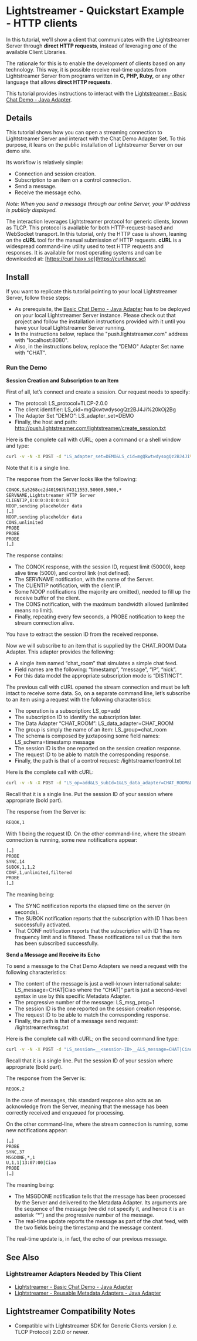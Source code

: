 # Lightstreamer - Quickstart Example - HTTP clients #
<!-- START DESCRIPTION lightstreamer-example-quickstart-client-socket -->

In this tutorial, we'll show a client that communicates with the Lightstreamer Server through **direct HTTP requests**, instead of leveraging one of the available Client Libraries.

The rationale for this is to enable the development of clients based on any technology. This way, it is possible receive real-time updates from Lightstreamer Server from programs written in **C, PHP, Ruby,** or any other language that allows **direct HTTP requests**.

This tutorial provides instructions to interact with the [Lightstreamer - Basic Chat Demo - Java Adapter](https://github.com/Lightstreamer/Lightstreamer-example-Chat-adapter-java).

## Details

This tutorial shows how you can open a streaming connection to Lightstreamer Server and interact with the Chat Demo Adapter Set.
To this purpose, it leans on the public installation of Lightstreamer Server on our demo site.

Its workflow is relatively simple:
* Connection and session creation.
* Subscription to an item on a control connection.
* Send a message.
* Receive the message echo.

*Note: When you send a message through our online Server, your IP address is publicly displayed.*

The interaction leverages Lightstreamer protocol for generic clients, known as TLCP.
This protocol is available for both HTTP-request-based and WebSocket transport.
In this tutorial, only the HTTP case is shown, leaning on the **cURL** tool for the manual submission of HTTP requests.
**cURL** is a widespread command-line utility used to test HTTP requests and responses. It is available for most operating systems and can be downloaded at: [https://curl.haxx.se](https://curl.haxx.se)

<!-- END DESCRIPTION lightstreamer-example-quickstart-client-socket -->

## Install
If you want to replicate this tutorial pointing to your local Lightstreamer Server, follow these steps:
* As prerequisite, the [Basic Chat Demo - Java Adapter](https://github.com/Lightstreamer/Lightstreamer-example-Chat-adapter-java) has to be deployed on your local Lightstreamer Server instance. Please check out that project and follow the installation instructions provided with it until you have your local Lightstreamer Server running.
* In the instructions below, replace the "push.lightstreamer.com" address with "localhost:8080".
* Also, in the instructions below, replace the "DEMO" Adapter Set name with "CHAT".

### Run the Demo

**Session Creation and Subscription to an Item**

First of all, let’s connect and create a session. Our request needs to specify:
* The protocol: LS_protocol=TLCP-2.0.0
* The client identifier: LS_cid=mgQkwtwdysogQz2BJ4Ji%20kOj2Bg
* The Adapter Set “DEMO”: LS_adapter_set=DEMO
* Finally, the host and path: http://push.lightstreamer.com/lightstreamer/create_session.txt

Here is the complete call with cURL; open a command or a shell window and type:
```cmd
curl -v -N -X POST -d "LS_adapter_set=DEMO&LS_cid=mgQkwtwdysogQz2BJ4Ji%20kOj2Bg" http://push.lightstreamer.com/lightstreamer/create_session.txt?LS_protocol=TLCP-2.0.0
```
Note that it is a single line.

The response from the Server looks like the following:
```cmd
CONOK,Sa5268cc2d401967bT4311553,50000,5000,*
SERVNAME,Lightstreamer HTTP Server
CLIENTIP,0:0:0:0:0:0:0:1
NOOP,sending placeholder data
[…]
NOOP,sending placeholder data
CONS,unlimited
PROBE
PROBE
PROBE
[…]
```

The response contains:
* The CONOK response, with the session ID, request limit (50000), keep alive time (5000), and control link (not defined).
* The SERVNAME notification, with the name of the Server.
* The CLIENTIP notification, with the client IP.
* Some NOOP notifications (the majority are omitted), needed to fill up the receive buffer of the client.
* The CONS notification, with the maximum bandwidth allowed (unlimited means no limit).
* Finally, repeating every few seconds, a PROBE notification to keep the stream connection alive.

You have to extract the session ID from the received response.

Now we will subscribe to an item that is supplied by the CHAT_ROOM Data Adapter. This adapter provides the following:
* A single item named “chat_room” that simulates a simple chat feed.
* Field names are the following: “timestamp”, “message”, “IP”, “nick”.
* For this data model the appropriate subscription mode is “DISTINCT”.

The previous call with cURL opened the stream connection and must be left intact to receive some data.
So, on a separate command line, let’s subscribe to an item using a request with the following characteristics:
* The operation is a subscription: LS_op=add
* The subscription ID to identify the subscription later.
* The Data Adapter “CHAT_ROOM”: LS_data_adapter=CHAT_ROOM
* The group is simply the name of an item: LS_group=chat_room
* The schema is composed by juxtaposing some field names: LS_schema=timestamp message
* The session ID is the one reported on the session creation response.
* The request ID to be able to match the corresponding response.
* Finally, the path is that of a control request: /lightstreamer/control.txt

Here is the complete call with cURL:
```cmd
curl -v -N -X POST -d "LS_op=add&LS_subId=1&LS_data_adapter=CHAT_ROOM&LS_group=chat_room&LS_schema=timestamp%20message&LS_mode=DISTINCT&LS_session=__<session-ID>__&LS_reqId=1" http://push.lightstreamer.com/lightstreamer/control.txt?LS_protocol=TLCP-2.0.0
```
Recall that it is a single line. Put the session ID of your session where appropriate (bold part).

The response from the Server is:
```cmd
REQOK,1
```
With 1 being the request ID. On the other command-line, where the stream connection is running, some new notifications appear:
```cmd
[…]
PROBE
SYNC,14
SUBOK,1,1,2
CONF,1,unlimited,filtered
PROBE
[…]
```
The meaning being:
* The SYNC notification reports the elapsed time on the server (in seconds).
* The SUBOK notification reports that the subscription with ID 1 has been successfully activated.
* That CONF notification reports that the subscription with ID 1 has no frequency limit and is filtered.
These notifications tell us that the item has been subscribed successfully.

**Send a Message and Receive its Echo**

To send a message to the Chat Demo Adapters we need a request with the following characteristics:
* The content of the message is just a well-known international salute: LS_message=CHAT|Ciao where the “CHAT|” part is just a second-level syntax in use by this specific Metadata Adapter.
* The progressive number of the message: LS_msg_prog=1
* The session ID is the one reported on the session creation response.
* The request ID to be able to match the corresponding response.
* Finally, the path is that of a message send request: /lightstreamer/msg.txt

Here is the complete call with cURL; on the second command line type:
```cmd
curl -v -N -X POST -d "LS_session=__<session-ID>__&LS_message=CHAT|Ciao&LS_msg_prog=1&LS_reqId=2" http://push.lightstreamer.com/lightstreamer/msg.txt?LS_protocol=TLCP-2.0.0
```
Recall that it is a single line. Put the session ID of your session where appropriate (bold part).

The response from the Server is:
```cmd
REQOK,2
```
In the case of messages, this standard response also acts as an acknowledge from the Server, meaning that the message has been correctly received and enqueued for processing.

On the other command-line, where the stream connection is running, some new notifications appear:
```cmd
[…]
PROBE
SYNC,37
MSGDONE,*,1
U,1,1|13:07:00|Ciao
PROBE
[…]
```
The meaning being:
* The MSGDONE notification tells that the message has been processed by the Server and delivered to the Metadata Adapter. Its arguments are the sequence of the message (we did not specify it, and hence it is an asterisk “*”) and the progressive number of the message.
* The real-time update reports the message as part of the chat feed, with the two fields being the timestamp and the message content.

The real-time update is, in fact, the echo of our previous message.

## See Also

### Lightstreamer Adapters Needed by This Client
<!-- START RELATED_ENTRIES -->

* [Lightstreamer - Basic Chat Demo - Java Adapter](https://github.com/Lightstreamer/Lightstreamer-example-Chat-adapter-java)
* [Lightstreamer - Reusable Metadata Adapters - Java Adapter](https://github.com/Lightstreamer/Lightstreamer-example-ReusableMetadata-adapter-java)

<!-- END RELATED_ENTRIES -->

## Lightstreamer Compatibility Notes

- Compatible with Lightstreamer SDK for Generic Clients version (i.e. TLCP Protocol) 2.0.0 or newer.

